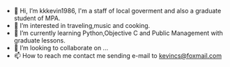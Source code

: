 - 👋 Hi, I’m kkkevin1986, I'm a staff of local goverment and also a graduate student of MPA.
- 👀 I’m interested in traveling,music and cooking.
- 🌱 I’m currently learning Python,Objective C and Public Management with graduate lessons.
- 💞️ I’m looking to collaborate on ...
- 📫 How to reach me contact me sending e-mail to kevincs@foxmail.com

<!---
kkkevin1986/kkkevin1986 is a ✨ special ✨ repository because its `README.md` (this file) appears on your GitHub profile.
You can click the Preview link to take a look at your changes.
--->
